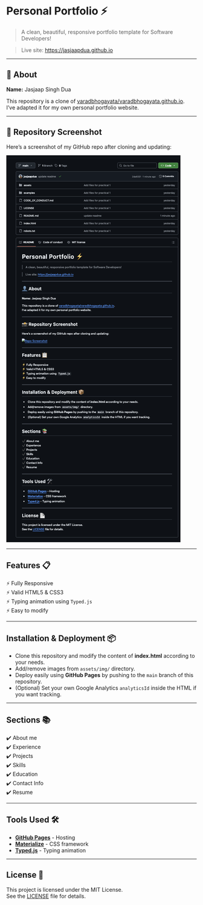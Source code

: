 # Personal Portfolio ⚡️  
> A clean, beautiful, responsive portfolio template for Software Developers!  

> Live site: https://jasjaapdua.github.io  

---

## 👤 About
**Name:** Jasjaap Singh Dua

This repository is a clone of [varadbhogayata/varadbhogayata.github.io](https://github.com/varadbhogayata/varadbhogayata.github.io).  
I’ve adapted it for my own personal portfolio website.

---

## 📸 Repository Screenshot
Here’s a screenshot of my GitHub repo after cloning and updating:  

![Repo Screenshot](./assets/img/activities/activity_1_screenshot.png)

---

## Features 📋
⚡️ Fully Responsive  
⚡️ Valid HTML5 & CSS3  
⚡️ Typing animation using `Typed.js`  
⚡️ Easy to modify  

---

## Installation & Deployment 📦
- Clone this repository and modify the content of **index.html** according to your needs.
- Add/remove images from `assets/img/` directory.
- Deploy easily using **GitHub Pages** by pushing to the `main` branch of this repository.
- (Optional) Set your own Google Analytics `analyticsId` inside the HTML if you want tracking.

---

## Sections 📚
✔️ About me  
✔️ Experience  
✔️ Projects  
✔️ Skills  
✔️ Education  
✔️ Contact Info  
✔️ Resume  

---

## Tools Used 🛠️
* [**GitHub Pages**](https://pages.github.com/) - Hosting  
* [**Materialize**](https://materializecss.com/) - CSS framework  
* [**Typed.js**](https://mattboldt.com/demos/typed-js/) - Typing animation  

---

## License 📄
This project is licensed under the MIT License.  
See the [LICENSE](./LICENSE) file for details.  
